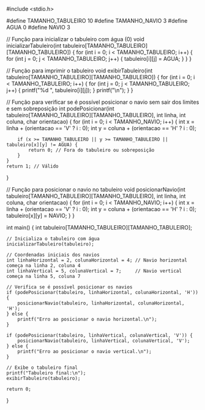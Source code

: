 #include <stdio.h>

#define TAMANHO_TABULEIRO 10
#define TAMANHO_NAVIO 3
#define AGUA 0
#define NAVIO 3

// Função para inicializar o tabuleiro com água (0)
void inicializarTabuleiro(int tabuleiro[TAMANHO_TABULEIRO][TAMANHO_TABULEIRO]) {
    for (int i = 0; i < TAMANHO_TABULEIRO; i++) {
        for (int j = 0; j < TAMANHO_TABULEIRO; j++) {
            tabuleiro[i][j] = AGUA;
        }
    }
}

// Função para imprimir o tabuleiro
void exibirTabuleiro(int tabuleiro[TAMANHO_TABULEIRO][TAMANHO_TABULEIRO]) {
    for (int i = 0; i < TAMANHO_TABULEIRO; i++) {
        for (int j = 0; j < TAMANHO_TABULEIRO; j++) {
            printf("%d ", tabuleiro[i][j]);
        }
        printf("\n");
    }
}

// Função para verificar se é possível posicionar o navio sem sair dos limites e sem sobreposição
int podePosicionar(int tabuleiro[TAMANHO_TABULEIRO][TAMANHO_TABULEIRO], int linha, int coluna, char orientacao) {
    for (int i = 0; i < TAMANHO_NAVIO; i++) {
        int x = linha + (orientacao == 'V' ? i : 0);
        int y = coluna + (orientacao == 'H' ? i : 0);

        if (x >= TAMANHO_TABULEIRO || y >= TAMANHO_TABULEIRO || tabuleiro[x][y] != AGUA) {
            return 0; // Fora do tabuleiro ou sobreposição
        }
    }
    return 1; // Válido
}

// Função para posicionar o navio no tabuleiro
void posicionarNavio(int tabuleiro[TAMANHO_TABULEIRO][TAMANHO_TABULEIRO], int linha, int coluna, char orientacao) {
    for (int i = 0; i < TAMANHO_NAVIO; i++) {
        int x = linha + (orientacao == 'V' ? i : 0);
        int y = coluna + (orientacao == 'H' ? i : 0);
        tabuleiro[x][y] = NAVIO;
    }
}

int main() {
    int tabuleiro[TAMANHO_TABULEIRO][TAMANHO_TABULEIRO];

    // Inicializa o tabuleiro com água
    inicializarTabuleiro(tabuleiro);

    // Coordenadas iniciais dos navios
    int linhaHorizontal = 2, colunaHorizontal = 4; // Navio horizontal começa na linha 2, coluna 4
    int linhaVertical = 5, colunaVertical = 7;     // Navio vertical começa na linha 5, coluna 7

    // Verifica se é possível posicionar os navios
    if (podePosicionar(tabuleiro, linhaHorizontal, colunaHorizontal, 'H')) {
        posicionarNavio(tabuleiro, linhaHorizontal, colunaHorizontal, 'H');
    } else {
        printf("Erro ao posicionar o navio horizontal.\n");
    }

    if (podePosicionar(tabuleiro, linhaVertical, colunaVertical, 'V')) {
        posicionarNavio(tabuleiro, linhaVertical, colunaVertical, 'V');
    } else {
        printf("Erro ao posicionar o navio vertical.\n");
    }

    // Exibe o tabuleiro final
    printf("Tabuleiro final:\n");
    exibirTabuleiro(tabuleiro);

    return 0;
}
